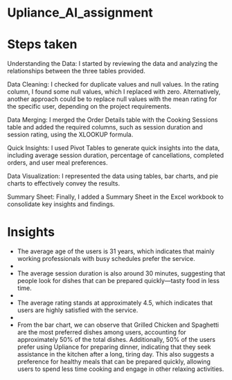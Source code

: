 # Upliance_AI_assignment

# Steps taken 
Understanding the Data: I started by reviewing the data and analyzing the relationships between the three tables provided.

Data Cleaning: I checked for duplicate values and null values. In the rating column, I found some null values, which I replaced with zero. Alternatively, another approach could be to replace null values with the mean rating for the specific user, depending on the project requirements.

Data Merging: I merged the Order Details table with the Cooking Sessions table and added the required columns, such as session duration and session rating, using the XLOOKUP formula.

Quick Insights: I used Pivot Tables to generate quick insights into the data, including average session duration, percentage of cancellations, completed orders, and user meal preferences.

Data Visualization: I represented the data using tables, bar charts, and pie charts to effectively convey the results.

Summary Sheet: Finally, I added a Summary Sheet in the Excel workbook to consolidate key insights and findings.

# Insights 

- The average age of the users is 31 years, which indicates that mainly working professionals with busy schedules prefer the service.
- 
- The average session duration is also around 30 minutes, suggesting that people look for dishes that can be prepared quickly—tasty food in less time.
- 
- The average rating stands at approximately 4.5, which indicates that users are highly satisfied with the service.
- 
- From the bar chart, we can observe that Grilled Chicken and Spaghetti are the most preferred dishes among users, accounting for approximately 50% of the total dishes. Additionally, 50% of the users prefer using Upliance for preparing dinner, indicating that they seek assistance in the kitchen after a long, tiring day. This also suggests a preference for healthy meals that can be prepared quickly, allowing users to spend less time cooking and engage in other relaxing activities.
